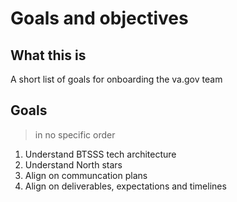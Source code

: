 # Goals and objectives

## What this is

A short list of goals for onboarding the va.gov team 

## Goals

>in no specific order

1. Understand BTSSS tech architecture
2. Understand North stars
3. Align on communcation plans
4. Align on deliverables, expectations and timelines
